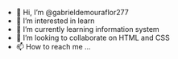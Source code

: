 - 👋 Hi, I’m @gabrieldemouraflor277
- 👀 I’m interested in learn
- 🌱 I’m currently learning information system
- 💞️ I’m looking to collaborate on HTML and CSS
- 📫 How to reach me ...

<!---
gabrieldemouraflor277/gabrieldemouraflor277 is a ✨ special ✨ repository because its `README.md` (this file) appears on your GitHub profile.
You can click the Preview link to take a look at your changes.
--->
